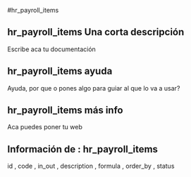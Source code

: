 #hr_payroll_items
## hr_payroll_items Una corta descripción
Escribe aca tu documentación

## hr_payroll_items ayuda
Ayuda, por que o pones algo para guiar al que lo va a usar?

## hr_payroll_items más info
Aca puedes poner tu web

## Información de : hr_payroll_items 
id , 
  code , 
  in_out , 
  description , 
  formula , 
  order_by , 
  status 
  